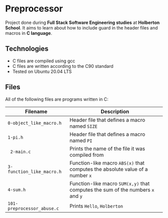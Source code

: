 # Preprocessor
Project done during **Full Stack Software Engineering studies** at **Holberton School**. It aims to learn about how to include guard in the header files and macros in **C language**.

## Technologies
- C files are compiled using gcc
- C files are written according to the C90 standard
- Tested on Ubuntu 20.04 LTS
## Files
All of the following files are programs written in C:

| Filename	| Description |
| --------- | ------------|
| `0-object_like_macro.h`	| Header file that defines a macro named `SIZE` |
| `1-pi.h` | Header file that defines a macro named `PI` |
|` 2-main.c`	| Prints the name of the file it was compiled from |
| `3-function_like_macro.h` | Function-like macro `ABS(x)` that computes the absolute value of a number `x` |
| `4-sum.h`	| Function-like macro `SUM(x,y)` that computes the sum of the numbers `x` and `y` |
| `101-preprocessor_abuse.c` | Prints `Hello`, `Holberton` |
